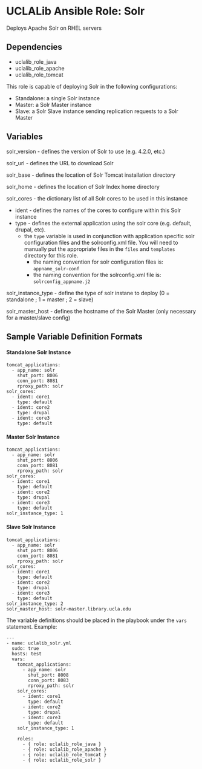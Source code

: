 # UCLALib Ansible Role: Solr

Deploys Apache Solr on RHEL servers

## Dependencies

* uclalib_role_java
* uclalib_role_apache
* uclalib_role_tomcat

This role is capable of deploying Solr in the following configurations:

* Standalone: a single Solr instance
* Master: a Solr Master instance
* Slave: a Solr Slave instance sending replication requests to a Solr Master

## Variables

solr_version - defines the version of Solr to use (e.g. 4.2.0, etc.)

solr_url - defines the URL to download Solr

solr_base - defines the location of Solr Tomcat installation directory

solr_home - defines the location of Solr Index home directory

solr_cores - the dictionary list of all Solr cores to be used in this instance
  * ident - defines the names of the cores to configure within this Solr instance
  * type - defines the external application using the solr core (e.g. default, drupal, etc).
    * the `type` variable is used in conjunction with application specific solr configuration files and the solrconfig.xml file. You will need to manually put the appropriate files in the `files` and `templates` directory for this role.
      * the naming convention for solr configuration files is: `appname_solr-conf`
      * the naming convention for the solrconfig.xml file is: `solrconfig_appname.j2`

solr_instance_type - define the type of solr instane to deploy (0 = standalone ; 1 = master ; 2 = slave)

solr_master_host - defines the hostname of the Solr Master (only necessary for a master/slave config)

## Sample Variable Definition Formats

#### Standalone Solr Instance
```ansible
tomcat_applications:
  - app_name: solr
    shut_port: 8006
    conn_port: 8081
    rproxy_path: solr
solr_cores:
  - ident: core1
    type: default
  - ident: core2
    type: drupal
  - ident: core3
    type: default
```
#### Master Solr Instance
```ansible
tomcat_applications:
  - app_name: solr
    shut_port: 8006
    conn_port: 8081
    rproxy_path: solr
solr_cores:
  - ident: core1
    type: default
  - ident: core2
    type: drupal
  - ident: core3
    type: default
solr_instance_type: 1
```
#### Slave Solr Instance
```ansible
tomcat_applications:
  - app_name: solr
    shut_port: 8006
    conn_port: 8081
    rproxy_path: solr
solr_cores:
  - ident: core1
    type: default
  - ident: core2
    type: drupal
  - ident: core3
    type: default
solr_instance_type: 2
solr_master_host: solr-master.library.ucla.edu
```

The variable definitions should be placed in the playbook under the `vars` statement.
Example:
```ansible
---
- name: uclalib_solr.yml
  sudo: true
  hosts: test
  vars:
    tomcat_applications:
      - app_name: solr
        shut_port: 8008
        conn_port: 8083
        rproxy_path: solr
    solr_cores:
      - ident: core1
        type: default
      - ident: core2
        type: drupal
      - ident: core3
        type: default
    solr_instance_type: 1

    roles:
      - { role: uclalib_role_java }
      - { role: uclalib_role_apache }
      - { role: uclalib_role_tomcat }
      - { role: uclalib_role_solr }
```
